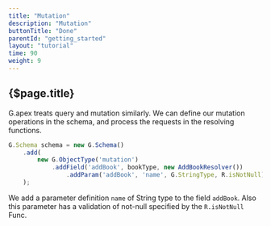 ```yaml
---
title: "Mutation"
description: "Mutation"
buttonTitle: "Done"
parentId: "getting_started"
layout: "tutorial"
time: 90
weight: 9
---
```


## {$page.title}

G.apex treats query and mutation similarly. We can define our mutation operations in the schema, and process the requests in the resolving functions.

```javascript
G.Schema schema = new G.Schema()
    .add(
        new G.ObjectType('mutation')
            .addField('addBook', bookType, new AddBookResolver())
                .addParam('addBook', 'name', G.StringType, R.isNotNull)
    );
```

We add a parameter definition `name` of String type to the field `addBook`. Also this parameter has a validation of not-null specified by the `R.isNotNull` Func.
